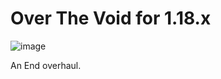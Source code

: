# Over The Void for 1.18.x

![image](https://user-images.githubusercontent.com/88556555/164754826-1b0fa135-109d-41cc-9a62-2b733ca287c2.png)


 An End overhaul.
